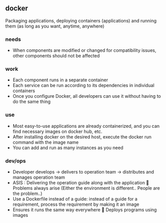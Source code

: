 ## docker
 Packaging applications, deploying containers (applications) and running them (as long as you want, anytime, anywhere)
 
### needs
 - When components are modified or changed for compatibility issues, other components should not be affected
 
### work
 - Each component runs in a separate container
 - Each service can be run according to its dependencies in individual containers
 - Once you configure Docker, all developers can use it without having to do the same thing
 
### use
 - Most easy-to-use applications are already containerized, and you can find necessary images on docker hub, etc.
 - After installing docker on the desired host, execute the docker run command with the image name
 - You can add and run as many instances as you need
 
### dev/ops
 - Developer develops -> delivers to operation team -> distributes and manages operation team
 - ASIS : Delivering the operation guide along with the application  Problems always arise (Either the environment is different.. People are the problem..)
 - Use a Dockerfile instead of a guide: instead of a guide for a requirement, process the requirement by making it an image
 - Ensures it runs the same way everywhere  Deploys programs using images
